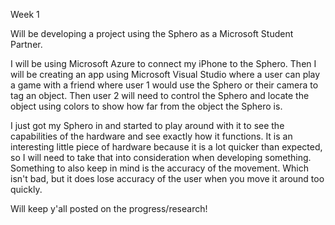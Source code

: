 Week 1


Will be developing a project using the Sphero as a Microsoft Student Partner.



I will be using Microsoft Azure to connect my iPhone to the Sphero. Then I will be creating an app using Microsoft Visual Studio where a user can play a game with a friend where user 1 would use the Sphero or their camera to tag an object. Then user 2 will need to control the Sphero and locate the object using colors to show how far from the object the Sphero is.



I just got my Sphero in and started to play around with it to see the capabilities of the hardware and see exactly how it functions. It is an interesting little piece of hardware because it is a lot quicker than expected, so I will need to take that into consideration when developing something. Something to also keep in mind is the accuracy of the movement. Which isn't bad, but it does lose accuracy of the user when you move it around too quickly. 

Will keep y'all posted on the progress/research!
